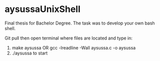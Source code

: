 # aysussaUnixShell

Final thesis for Bachelor Degree. The task was to develop your own bash shell.

Git pull then open terminal where files are located and type in:
1. make aysussa OR gcc -lreadline -Wall aysussa.c -o aysussa
2. ./aysussa to start

